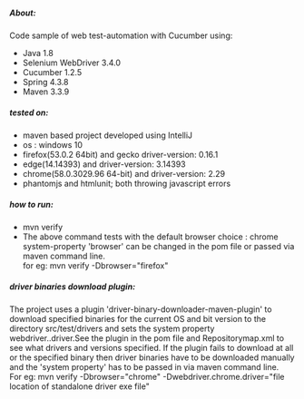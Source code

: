 ##### About:
Code sample of web test-automation with Cucumber using:
* Java 1.8
* Selenium WebDriver 3.4.0
* Cucumber 1.2.5
* Spring 4.3.8
* Maven 3.3.9

##### tested on:
* maven based project developed using IntelliJ
* os : windows 10
* firefox(53.0.2 64bit) and gecko driver-version: 0.16.1
* edge(14.14393) and driver-version: 3.14393
* chrome(58.0.3029.96 64-bit) and driver-version: 2.29
* phantomjs and htmlunit; both throwing javascript errors

##### how to run:
* mvn verify
* The above command tests with the default browser choice : chrome<br>system-property 'browser' can be changed in the pom file
  or passed via maven command line.<br>for eg:  mvn verify -Dbrowser="firefox"

##### driver binaries download plugin:
The project uses a plugin 'driver-binary-downloader-maven-plugin'
to download specified binaries for the current OS and bit version
to the directory src/test/drivers and sets the system property
webdriver.<browserName>.driver.See the plugin in the
pom file and Repositorymap.xml to see what drivers and versions specified.
If the plugin fails to download at all or the specified binary then
driver binaries have to be downloaded manually and the 'system property'
has to be passed in via maven command line.<br>For eg:  mvn verify -Dbrowser="chrome" -Dwebdriver.chrome.driver="file location of standalone driver exe file"